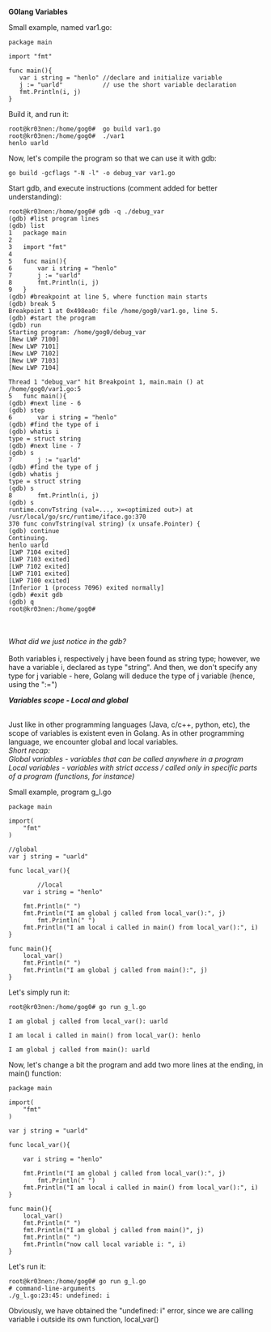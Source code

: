 
<b> G0lang Variables </b>

Small example, named var1.go:

 ```
package main

import "fmt"

func main(){
	var i string = "henlo" //declare and initialize variable
	j := "uarld"           // use the short variable declaration
	fmt.Println(i, j)
}
 ```
 
Build it, and run it:

```
root@kr03nen:/home/gog0#  go build var1.go 
root@kr03nen:/home/gog0#  ./var1 
henlo uarld
```
 

Now, let's compile the program so that we can use it with gdb:

```
go build -gcflags "-N -l" -o debug_var var1.go
```
Start gdb, and execute instructions (comment added for better understanding):

```
root@kr03nen:/home/gog0# gdb -q ./debug_var 
(gdb) #list program lines
(gdb) list
1	package main
2	
3	import "fmt"
4	
5	func main(){
6		var i string = "henlo"
7		j := "uarld"
8		fmt.Println(i, j)
9	}
(gdb) #breakpoint at line 5, where function main starts
(gdb) break 5
Breakpoint 1 at 0x498ea0: file /home/gog0/var1.go, line 5.
(gdb) #start the program
(gdb) run
Starting program: /home/gog0/debug_var 
[New LWP 7100]
[New LWP 7101]
[New LWP 7102]
[New LWP 7103]
[New LWP 7104]

Thread 1 "debug_var" hit Breakpoint 1, main.main () at /home/gog0/var1.go:5
5	func main(){
(gdb) #next line - 6
(gdb) step
6		var i string = "henlo"
(gdb) #find the type of i
(gdb) whatis i
type = struct string
(gdb) #next line - 7
(gdb) s
7		j := "uarld"
(gdb) #find the type of j
(gdb) whatis j
type = struct string
(gdb) s
8		fmt.Println(i, j)
(gdb) s
runtime.convTstring (val=..., x=<optimized out>) at /usr/local/go/src/runtime/iface.go:370
370	func convTstring(val string) (x unsafe.Pointer) {
(gdb) continue
Continuing.
henlo uarld
[LWP 7104 exited]
[LWP 7103 exited]
[LWP 7102 exited]
[LWP 7101 exited]
[LWP 7100 exited]
[Inferior 1 (process 7096) exited normally]
(gdb) #exit gdb
(gdb) q
root@kr03nen:/home/gog0# 

```
<br></br>
<i> What did we just notice in the gdb? </i>
<br></br>
Both variables i, respectively j have been found as string type; however, we have a variable i, declared as type "string". 
And then, we don't specify any type for j variable - here, Golang will deduce the type of j variable (hence, using the ":=")


<b><i> Variables scope - Local and global </i></b>
<br></br>

Just like in other programming languages (Java, c/c++, python, etc), the scope of variables is existent even in Golang.
As in other programming language, we encounter global and local variables. <br>
<i>Short recap: <br>
Global variables - variables that can be called anywhere in a program <br>
Local variables - variables with strict access / called only in specific parts of a program  (functions, for instance) </i>

Small example, program g_l.go

```
package main

import(
	"fmt"
)

//global
var j string = "uarld"

func local_var(){

        //local
	var i string = "henlo"
	
	fmt.Println(" ")
	fmt.Println("I am global j called from local_var():", j)
        fmt.Println(" ")	
	fmt.Println("I am local i called in main() from local_var():", i)
}

func main(){
	local_var()
	fmt.Println(" ")
	fmt.Println("I am global j called from main():", j)
}
```

Let's simply run it:

```
root@kr03nen:/home/gog0# go run g_l.go 

I am global j called from local_var(): uarld
 
I am local i called in main() from local_var(): henlo
 
I am global j called from main(): uarld
```

Now, let's change a bit the program and add two more lines at the ending, in main() function:

```
package main

import(
	"fmt"
)

var j string = "uarld"

func local_var(){

	var i string = "henlo"
	
	fmt.Println("I am global j called from local_var():", j)
        fmt.Println(" ")	
	fmt.Println("I am local i called in main() from local_var():", i)
}

func main(){
	local_var()
	fmt.Println(" ")
	fmt.Println("I am global j called from main()", j)
	fmt.Println(" ")
	fmt.Println("now call local variable i: ", i)
}

```

Let's run it:

```
root@kr03nen:/home/gog0# go run g_l.go 
# command-line-arguments
./g_l.go:23:45: undefined: i
```

Obviously, we have obtained the "undefined: i" error, since we are calling variable i outside its own function, local_var()


